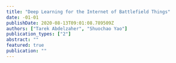 ```yaml
---
title: "Deep Learning for the Internet of Battlefield Things"
date: -01-01
publishDate: 2020-08-13T09:01:08.789509Z
authors: ["Tarek Abdelzaher", "Shuochao Yao"]
publication_types: ["2"]
abstract: ""
featured: true
publication: ""
---
```


